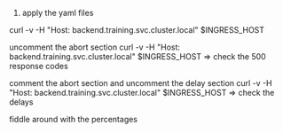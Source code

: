 1. apply the yaml files

curl -v -H "Host: backend.training.svc.cluster.local" $INGRESS_HOST

uncomment the abort section
curl -v -H "Host: backend.training.svc.cluster.local" $INGRESS_HOST
=> check the 500 response codes

comment the abort section and uncomment the delay section
curl -v -H "Host: backend.training.svc.cluster.local" $INGRESS_HOST
=> check the delays

fiddle around with the percentages
